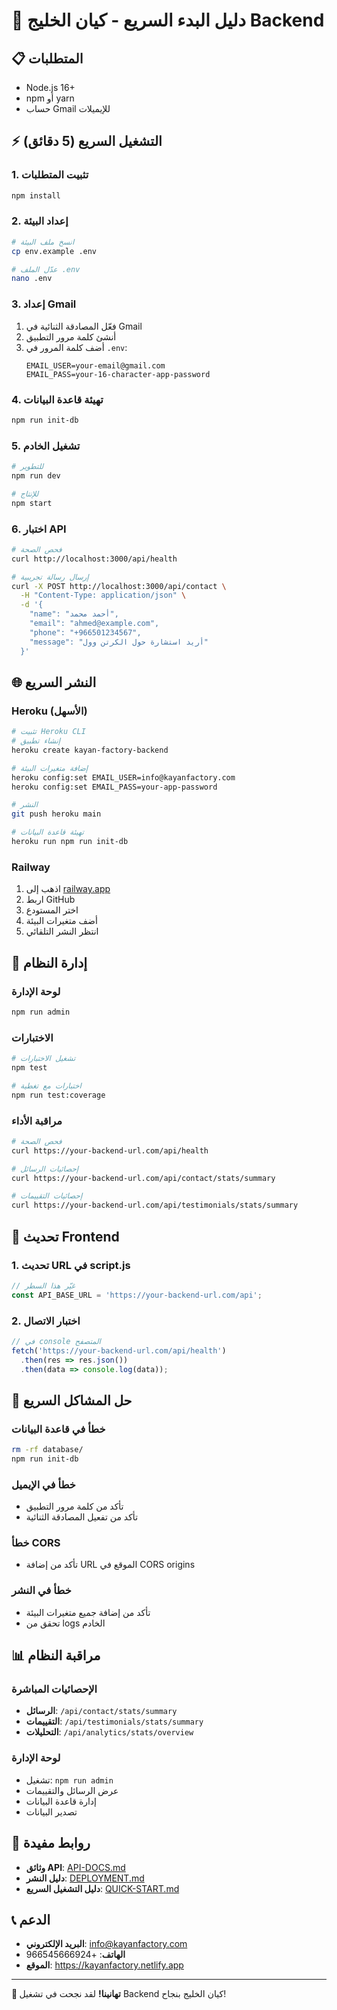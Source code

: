 # 🚀 دليل البدء السريع - كيان الخليج Backend

## 📋 المتطلبات

- Node.js 16+ 
- npm أو yarn
- حساب Gmail للإيميلات

## ⚡ التشغيل السريع (5 دقائق)

### 1. تثبيت المتطلبات
```bash
npm install
```

### 2. إعداد البيئة
```bash
# انسخ ملف البيئة
cp env.example .env

# عدّل الملف .env
nano .env
```

### 3. إعداد Gmail
1. فعّل المصادقة الثنائية في Gmail
2. أنشئ كلمة مرور التطبيق
3. أضف كلمة المرور في `.env`:
   ```env
   EMAIL_USER=your-email@gmail.com
   EMAIL_PASS=your-16-character-app-password
   ```

### 4. تهيئة قاعدة البيانات
```bash
npm run init-db
```

### 5. تشغيل الخادم
```bash
# للتطوير
npm run dev

# للإنتاج
npm start
```

### 6. اختبار API
```bash
# فحص الصحة
curl http://localhost:3000/api/health

# إرسال رسالة تجريبية
curl -X POST http://localhost:3000/api/contact \
  -H "Content-Type: application/json" \
  -d '{
    "name": "أحمد محمد",
    "email": "ahmed@example.com",
    "phone": "+966501234567",
    "message": "أريد استشارة حول الكرتن وول"
  }'
```

## 🌐 النشر السريع

### Heroku (الأسهل)
```bash
# تثبيت Heroku CLI
# إنشاء تطبيق
heroku create kayan-factory-backend

# إضافة متغيرات البيئة
heroku config:set EMAIL_USER=info@kayanfactory.com
heroku config:set EMAIL_PASS=your-app-password

# النشر
git push heroku main

# تهيئة قاعدة البيانات
heroku run npm run init-db
```

### Railway
1. اذهب إلى [railway.app](https://railway.app)
2. اربط GitHub
3. اختر المستودع
4. أضف متغيرات البيئة
5. انتظر النشر التلقائي

## 🔧 إدارة النظام

### لوحة الإدارة
```bash
npm run admin
```

### الاختبارات
```bash
# تشغيل الاختبارات
npm test

# اختبارات مع تغطية
npm run test:coverage
```

### مراقبة الأداء
```bash
# فحص الصحة
curl https://your-backend-url.com/api/health

# إحصائيات الرسائل
curl https://your-backend-url.com/api/contact/stats/summary

# إحصائيات التقييمات
curl https://your-backend-url.com/api/testimonials/stats/summary
```

## 📱 تحديث Frontend

### 1. تحديث URL في script.js
```javascript
// غيّر هذا السطر
const API_BASE_URL = 'https://your-backend-url.com/api';
```

### 2. اختبار الاتصال
```javascript
// في console المتصفح
fetch('https://your-backend-url.com/api/health')
  .then(res => res.json())
  .then(data => console.log(data));
```

## 🐛 حل المشاكل السريع

### خطأ في قاعدة البيانات
```bash
rm -rf database/
npm run init-db
```

### خطأ في الإيميل
- تأكد من كلمة مرور التطبيق
- تأكد من تفعيل المصادقة الثنائية

### خطأ CORS
- تأكد من إضافة URL الموقع في CORS origins

### خطأ في النشر
- تأكد من إضافة جميع متغيرات البيئة
- تحقق من logs الخادم

## 📊 مراقبة النظام

### الإحصائيات المباشرة
- **الرسائل**: `/api/contact/stats/summary`
- **التقييمات**: `/api/testimonials/stats/summary`
- **التحليلات**: `/api/analytics/stats/overview`

### لوحة الإدارة
- تشغيل: `npm run admin`
- عرض الرسائل والتقييمات
- إدارة قاعدة البيانات
- تصدير البيانات

## 🔗 روابط مفيدة

- **وثائق API**: [API-DOCS.md](./API-DOCS.md)
- **دليل النشر**: [DEPLOYMENT.md](./DEPLOYMENT.md)
- **دليل التشغيل السريع**: [QUICK-START.md](./QUICK-START.md)

## 📞 الدعم

- **البريد الإلكتروني**: info@kayanfactory.com
- **الهاتف**: +966545666924
- **الموقع**: https://kayanfactory.netlify.app

---

**🎉 تهانينا!** لقد نجحت في تشغيل Backend كيان الخليج بنجاح!
